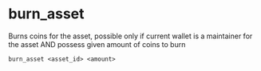 # burn_asset

Burns coins for the asset, possible only if current wallet is a maintainer for the asset AND possess given amount of coins to burn

```
burn_asset <asset_id> <amount>
```

